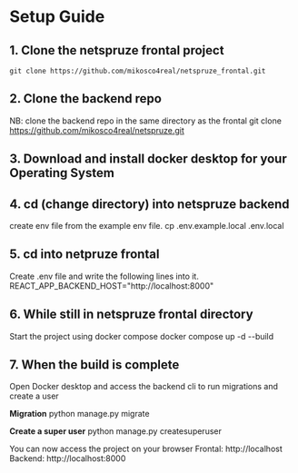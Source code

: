 # Setup Guide

## 1. Clone the netspruze frontal project
    git clone https://github.com/mikosco4real/netspruze_frontal.git
    
## 2. Clone the backend repo
NB: clone the backend repo in the same directory as the frontal
    git clone https://github.com/mikosco4real/netspruze.git

## 3. Download and install docker desktop for your Operating System

## 4. cd (change directory) into netspruze backend
create env file from the example env file.
    cp .env.example.local .env.local

## 5. cd into netpruze frontal
Create .env file and write the following lines into it.
    REACT_APP_BACKEND_HOST="http://localhost:8000"

## 6. While still in netspruze frontal directory
Start the project using docker compose
    docker compose up -d --build
    
## 7. When the build is complete
Open Docker desktop and access the backend cli to run migrations and create a user

**Migration**
    python manage.py migrate
   
**Create a super user** 
    python manage.py createsuperuser
    
You can now access the project on your browser
Frontal: http://localhost
Backend: http://localhost:8000
